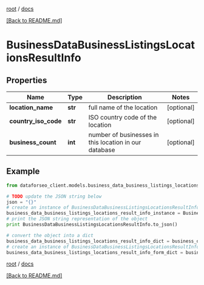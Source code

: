 [root](./../ "root") / [docs](./ "docs")

[[Back to README.md]](./../README.md "[Back to README.md]")

# BusinessDataBusinessListingsLocationsResultInfo

## Properties

Name | Type | Description | Notes
------------ | ------------- | ------------- | -------------
**location_name** | **str** | full name of the location | [optional]
**country_iso_code** | **str** | ISO country code of the location | [optional]
**business_count** | **int** | number of businesses in this location in our database | [optional]

## Example

```python
from dataforseo_client.models.business_data_business_listings_locations_result_info import BusinessDataBusinessListingsLocationsResultInfo

# TODO update the JSON string below
json = "{}"
# create an instance of BusinessDataBusinessListingsLocationsResultInfo from a JSON string
business_data_business_listings_locations_result_info_instance = BusinessDataBusinessListingsLocationsResultInfo.from_json(json)
# print the JSON string representation of the object
print BusinessDataBusinessListingsLocationsResultInfo.to_json()

# convert the object into a dict
business_data_business_listings_locations_result_info_dict = business_data_business_listings_locations_result_info_instance.to_dict()
# create an instance of BusinessDataBusinessListingsLocationsResultInfo from a dict
business_data_business_listings_locations_result_info_form_dict = business_data_business_listings_locations_result_info.from_dict(business_data_business_listings_locations_result_info_dict)
```

  

[root](./../ "root") / [docs](./ "docs")

[[Back to README.md]](./../README.md "[Back to README.md]")